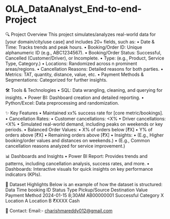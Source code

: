 # OLA_DataAnalyst_End-to-end-Project
🔍 Project Overview
This project simulates/analyzes real-world data for [your domain/city/use case] and includes 20+ fields, such as:
   •	Date & Time: Tracks trends and peak hours.
   •	Booking/Order ID: Unique alphanumeric ID (e.g., ABC1234567).
   •	Booking/Order Status: Successful, Cancelled (Customer/Driver), or Incomplete.
   •	Type: (e.g., Product, Service Type, Category.)
   •	Locations: Randomized across n prominent areas/regions.
   •	Cancellation Reasons: Detailed reasons for both parties.
   •	Metrics: TAT, quantity, distance, value, etc.
   •	Payment Methods & Segmentations: Categorized for further insights.


🛠 Tools & Technologies
   •	SQL: Data wrangling, cleaning, and querying for insights.
   •	Power BI: Dashboard creation and detailed reporting.
   •	Python/Excel: Data preprocessing and randomization.


✨ Key Features
   •	Maintained xx% success rate for [core metric/bookings].
   •	Cancellation Rates:
   •	Customer cancellations: <X%
   •	Driver cancellations: <X%
   •	Simulated real-world demand, including peaks on weekends or key periods.
   •	Balanced Order Values:
   •	X% of orders below [₹X]
   •	Y% of orders above [₹X]
   •	Remaining orders above [₹X]
•	Insights:
  •	(E.g., Higher booking/order values and distances on weekends.)
  •	(E.g., Common cancellation reasons analyzed for service improvement.)


📊 Dashboards and Insights
   •	Power BI Report: Provides trends and patterns, including cancellation analysis, success rates, and more.
   •	Dashboards: Interactive visuals for quick insights on key performance indicators (KPIs).


📁 Dataset Highlights
  Below is an example of how the dataset is structured:
  Data         Time   booking ID     Status    Type       Pickup/Source   Destination    Value    Payment Method
  2024-01-15  8;30AM  AB00000001   Successful  Category X  Location A      Location B    ₹XXXX      Cash


📧 Contact: 
     Email:- charishmareddy012@gmail.com
     
  
